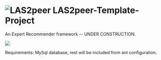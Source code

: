![LAS2peer](https://github.com/rwth-acis/LAS2peer/blob/master/img/logo/bitmap/las2peer-logo-128x128.png)
LAS2peer-Template-Project
=======================

An Expert Recommender framework -- UNDER CONSTRUCTION.

![](https://github.com/rwth-acis/Recommendation-Service/blob/master/res/under_construction.png)


Requirements:
MySql database, rest will be included from ant configuration.